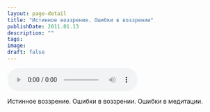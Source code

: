 ```yaml
---
layout: page-detail
title: "Истинное воззрение. Ошибки в воззрении"
publishDate: 2011.01.13
description: ""
tags:
image:
draft: false
---
```


<audio title="2011.01.13 - Истинное воззрение. Ошибки в воззрении.mp3" src="/upload/iblock/cc4/cc4d90de5ef42580b0d22dde7cff4c6e.mp3" controls=""></audio>

 Истинное воззрение. Ошибки в воззрении. Ошибки в медитации. 

  
